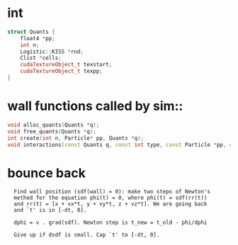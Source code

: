 # int
``` c++
struct Quants {
    float4 *pp;
    int n;
    Logistic::KISS *rnd;
    Clist *cells;
    cudaTextureObject_t texstart;
    cudaTextureObject_t texpp;
}
```

# wall functions called by sim::
``` c++
void alloc_quants(Quants *q);
void free_quants(Quants *q);
int create(int n, Particle* pp, Quants *q);
void interactions(const Quants q, const int type, const Particle *pp, const int n, Force *ff);
```

# bounce back

      Find wall position (sdf(wall) = 0): make two steps of Newton's
      method for the equation phi(t) = 0, where phi(t) = sdf(rr(t))
      and rr(t) = [x + vx*t, y + vy*t, z + vz*t]. We are going back
      and `t' is in [-dt, 0].

      dphi = v . grad(sdf). Newton step is t_new = t_old - phi/dphi

      Give up if dsdf is small. Cap `t' to [-dt, 0].

